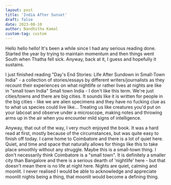 ```yaml
---
layout: post
title: 'India After Sunset'
draft: false
date: 2023-08-10
author: Nandhitha Kamal
custom-tag: custom
---
```


Hello hello hello! It's been a while since I had any serious reading done.
Started the year by trying to maintain momentum and then things went South when Thatha fell sick.
Anyway, back at it, I guess and hopefully it sustains.

I just finished reading "Day's End Stories: Life After Sundown in Small-Town India" - a collection of stories/essays by different writers/journalists as they recount their experiences on what nightlife or rather lives at nights are like in "small town India" Small town India - I don't like this term.
We're just cities/towns and there are big cities. It sounds like it is written for people in the big cities - like we are alien specimens and they have no fucking clue as to what us species could live like...
Treating us like creatures you'd put on your labcoat and observe under a microscope, making notes and throwing arms up in the air when you encounter mild signs of intelligence.

Anyway, that out of the way, I very much enjoyed the book. It was a hard read at first, mostly because of the circumstances, but was quite easy to finish off today.
I came home to Coimbatore and there is a lot of quiet here.
Quiet, and time and space that naturally allows for things like this to take place smoothly without any struggle.
Maybe this is a small-town thing.
I don't necessarily think Coimbatore is a  "small town".
It is definitely a smaller city than Bangalore and there is a serious dearth of 'nightlife' here - but that doesn't mean there is no life at night here.
Nights are quiet, calming and moonlit.
I never realised I would be able to acknowledge and appreciate moonlit nights being a thing, that moonlit would become a defining thing.
